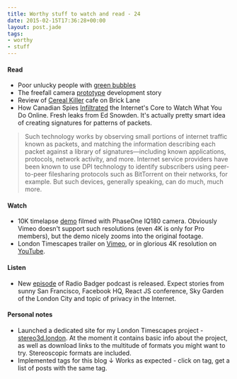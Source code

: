 ```yaml
---
title: Worthy stuff to watch and read - 24
date: 2015-02-15T17:36:28+00:00
layout: post.jade
tags:
- worthy
- stuff
---
```


#### Read

* Poor unlucky people with [green bubbles](https://medium.com/message/its-kind-of-cheesy-being-green-2c72cc9e5eda)
* The freefall camera [prototype](http://www.skydivemag.com/article/the-freefall-camera) development story
* Review of [Cereal Killer](http://roisi.co.uk/tech-girl-town-cereal-killer-cafe/) cafe on Brick Lane
* How Canadian Spies [Infiltrated](http://motherboard.vice.com/read/how-canadian-spies-infiltrated-the-internets-core-to-watch-what-you-do-online) the Internet's Core to Watch What You Do Online. Fresh leaks from Ed Snowden. It's actually pretty smart idea of creating signatures for patterns of packets.

>Such technology works by observing small portions of internet traffic known as packets, and matching the information describing each packet against a library of signatures—including known applications, protocols, network activity, and more. Internet service providers have been known to use DPI technology to identify subscribers using peer-to-peer filesharing protocols such as BitTorrent on their networks, for example. But such devices, generally speaking, can do much, much more.

#### Watch

* 10K timelapse [demo](https://vimeo.com/119343870) filmed with PhaseOne IQ180 camera. Obviously Vimeo doesn't support such resolutions (even 4K is only for Pro members), but the demo nicely zooms into the original footage.
* London Timescapes trailer on [Vimeo](https://vimeo.com/119159512), or in glorious 4K resolution on [YouTube](https://www.youtube.com/watch?v=v-uHmGNk_34).

#### Listen

* New [episode](https://soundcloud.com/karismafilms/radiobadger-episode-12) of Radio Badger podcast is released. Expect stories from sunny San Francisco, Facebook HQ, React JS conference, Sky Garden of the London City and topic of privacy in the Internet.

#### Personal notes

* Launched a dedicated site for my London Timescapes project - [stereo3d.london](http://stereo3d.london/). At the moment it contains basic info about the project, as well as download links to the multitude of formats you might want to try. Stereoscopic formats are included.
* Implemented tags for this blog ↓ Works as expected - click on tag, get a list of posts with the same tag.
